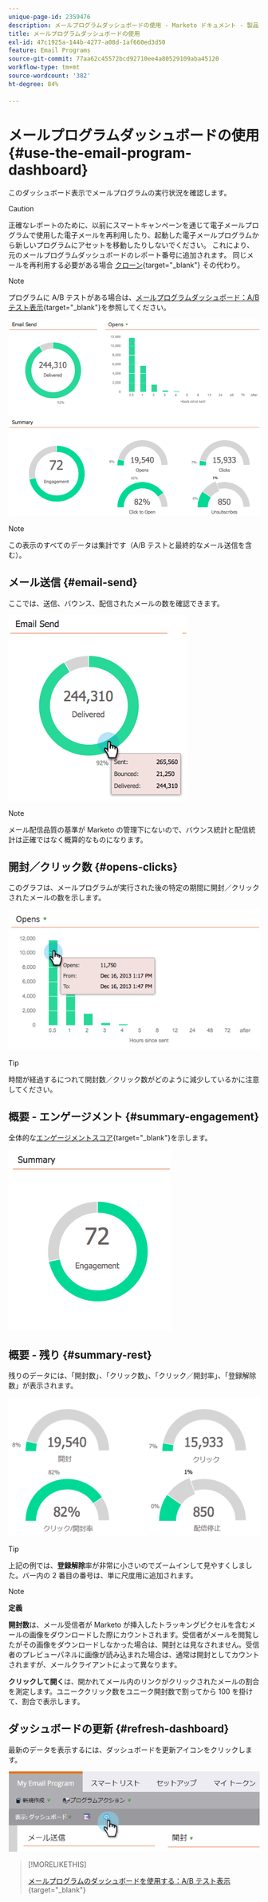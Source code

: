 ```yaml
---
unique-page-id: 2359476
description: メールプログラムダッシュボードの使用 - Marketo ドキュメント - 製品ドキュメント
title: メールプログラムダッシュボードの使用
exl-id: 47c1925a-144b-4277-a08d-1af660ed3d50
feature: Email Programs
source-git-commit: 77aa62c45572bcd92710ee4a80529109aba45120
workflow-type: tm+mt
source-wordcount: '382'
ht-degree: 84%

---
```


# メールプログラムダッシュボードの使用 {#use-the-email-program-dashboard}

このダッシュボード表示でメールプログラムの実行状況を確認します。

>[!CAUTION]
>
>正確なレポートのために、以前にスマートキャンペーンを通じて電子メールプログラムで使用した電子メールを再利用したり、起動した電子メールプログラムから新しいプログラムにアセットを移動したりしないでください。 これにより、元のメールプログラムダッシュボードのレポート番号に追加されます。 同じメールを再利用する必要がある場合 [クローン](/help/marketo/product-docs/core-marketo-concepts/programs/working-with-programs/clone-an-asset-in-a-program.md){target="_blank"} その代わり。

>[!NOTE]
>
>プログラムに A/B テストがある場合は、[メールプログラムダッシュボード：A/B テスト表示](/help/marketo/product-docs/email-marketing/email-programs/email-program-actions/email-test-a-b-test/use-the-email-program-dashboard-a-b-test-view.md){target="_blank"}を参照してください。

![](assets/image2014-9-12-14-3a12-3a56.png)

>[!NOTE]
>
>この表示のすべてのデータは集計です（A/B テストと最終的なメール送信を含む）。

## メール送信 {#email-send}

ここでは、送信、バウンス、配信されたメールの数を確認できます。

![](assets/image2014-9-12-14-3a13-3a3.png)

>[!NOTE]
>
>メール配信品質の基準が Marketo の管理下にないので、バウンス統計と配信統計は正確ではなく概算的なものになります。

## 開封／クリック数 {#opens-clicks}

このグラフは、メールプログラムが実行された後の特定の期間に開封／クリックされたメールの数を示します。

![](assets/image2014-9-12-14-3a13-3a7.png)

>[!TIP]
>
>時間が経過するにつれて開封数／クリック数がどのように減少しているかに注意してください。

## 概要 - エンゲージメント {#summary-engagement}

全体的な[エンゲージメントスコア](/help/marketo/product-docs/email-marketing/drip-nurturing/reports-and-notifications/understanding-the-engagement-score.md){target="_blank"}を示します。

![](assets/image2014-9-12-14-3a13-3a11.png)

## 概要 - 残り {#summary-rest}

残りのデータには、「開封数」、「クリック数」、「クリック／開封率」、「登録解除数」が表示されます。

![](assets/image2014-9-12-14-3a13-3a15.png)

>[!TIP]
>
>上記の例では、**登録解除**&#x200B;率が非常に小さいのでズームインして見やすくしました。バー内の 2 番目の番号は、単に尺度用に追加されます。

>[!NOTE]
>
>**定義**
>
>**開封数**&#x200B;は、メール受信者が Marketo が挿入したトラッキングピクセルを含むメールの画像をダウンロードした際にカウントされます。受信者がメールを閲覧したがその画像をダウンロードしなかった場合は、開封とは見なされません。受信者のプレビューパネルに画像が読み込まれた場合は、通常は開封としてカウントされますが、メールクライアントによって異なります。
>
>**クリックして開く**&#x200B;は、開かれてメール内のリンクがクリックされたメールの割合を測定します。ユニーククリック数をユニーク開封数で割ってから 100 を掛けて、割合で表示します。

## ダッシュボードの更新 {#refresh-dashboard}

最新のデータを表示するには、ダッシュボードを更新アイコンをクリックします。

![](assets/refreshicon.png)

>[!MORELIKETHIS]
>
>[メールプログラムのダッシュボードを使用する：A/B テスト表示](/help/marketo/product-docs/email-marketing/email-programs/email-program-actions/email-test-a-b-test/use-the-email-program-dashboard-a-b-test-view.md){target="_blank"}
